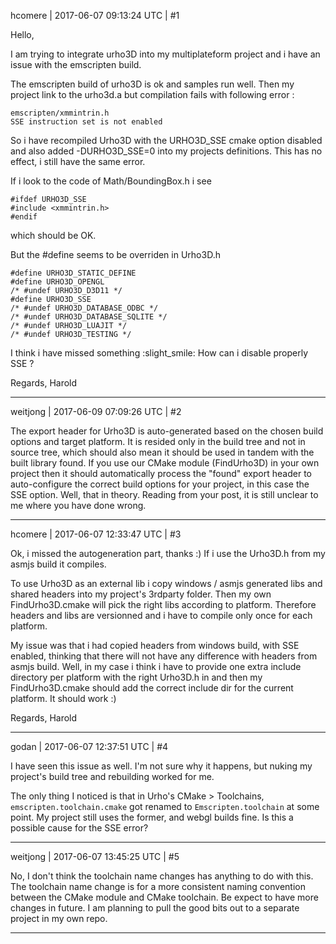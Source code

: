 hcomere | 2017-06-07 09:13:24 UTC | #1

Hello,

I am trying to integrate urho3D into my multiplateform project and i have an issue with the emscripten build.

The emscripten build of urho3D is ok and samples run well.
Then my project link to the urho3d.a but compilation fails with following error :

```
emscripten/xmmintrin.h
SSE instruction set is not enabled
```

So i have recompiled Urho3D with the URHO3D_SSE cmake option disabled and also added -DURHO3D_SSE=0 into my projects definitions.
This has no effect, i still have the same error.

If i look to the code of Math/BoundingBox.h i see 

```
#ifdef URHO3D_SSE
#include <xmmintrin.h>
#endif
```

which should be OK.

But the #define seems to be overriden in Urho3D.h

```
#define URHO3D_STATIC_DEFINE
#define URHO3D_OPENGL
/* #undef URHO3D_D3D11 */
#define URHO3D_SSE
/* #undef URHO3D_DATABASE_ODBC */
/* #undef URHO3D_DATABASE_SQLITE */
/* #undef URHO3D_LUAJIT */
/* #undef URHO3D_TESTING */
```

I think i have missed something :slight_smile:
How can i disable properly SSE ?

Regards,
Harold

-------------------------

weitjong | 2017-06-09 07:09:26 UTC | #2

The export header for Urho3D is auto-generated based on the chosen build options and target platform. It is resided only in the build tree and not in source tree, which should also mean it should be used in tandem with the built library found. If you use our CMake module (FindUrho3D) in your own project then it should automatically process the "found" export header to auto-configure the correct build options for your project, in this case the SSE option. Well, that in theory. Reading from your post, it is still unclear to me where you have done wrong.

-------------------------

hcomere | 2017-06-07 12:33:47 UTC | #3

Ok, i missed the autogeneration part, thanks :)
If i use the Urho3D.h from my asmjs build it compiles.

To use Urho3D as an external lib i copy windows / asmjs generated libs and shared headers into my project's 3rdparty folder. Then my own FindUrho3D.cmake will pick the right libs according to platform.
Therefore headers and libs are versionned and i have to compile only once for each platform.

My issue was that i had copied headers from windows build, with SSE enabled, thinking that there will not have any difference with headers from asmjs build.
Well, in my case i think i have to provide one extra include directory per platform with the right Urho3D.h in and then my FindUrho3D.cmake should add the correct include dir for the current platform.
It should work :)

Regards,
Harold

-------------------------

godan | 2017-06-07 12:37:51 UTC | #4

I have seen this issue as well. I'm not sure why it happens, but nuking my project's build tree and rebuilding worked for me.

The only thing I noticed is that in Urho's CMake > Toolchains, `emscripten.toolchain.cmake` got renamed to `Emscripten.toolchain` at some point. My project still uses the former, and webgl builds fine. Is this a possible cause for the SSE error?

-------------------------

weitjong | 2017-06-07 13:45:25 UTC | #5

No, I don't think the toolchain name changes has anything to do with this. The toolchain name change is for a more consistent naming convention between the CMake module and CMake toolchain. Be expect to have more changes in future. I am planning to pull the good bits out to a separate project in my own repo.

-------------------------

